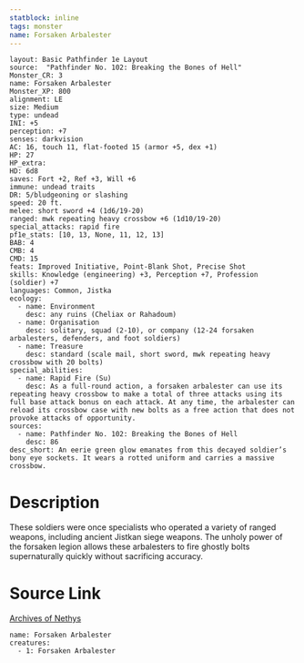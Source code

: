 ```yaml
---
statblock: inline
tags: monster
name: Forsaken Arbalester
---
```

```statblock
layout: Basic Pathfinder 1e Layout
source:  "Pathfinder No. 102: Breaking the Bones of Hell"
Monster_CR: 3
name: Forsaken Arbalester
Monster_XP: 800
alignment: LE
size: Medium
type: undead
INI: +5
perception: +7
senses: darkvision
AC: 16, touch 11, flat-footed 15 (armor +5, dex +1)
HP: 27
HP_extra: 
HD: 6d8
saves: Fort +2, Ref +3, Will +6
immune: undead traits
DR: 5/bludgeoning or slashing
speed: 20 ft.
melee: short sword +4 (1d6/19-20)
ranged: mwk repeating heavy crossbow +6 (1d10/19-20)
special_attacks: rapid fire
pf1e_stats: [10, 13, None, 11, 12, 13]
BAB: 4
CMB: 4
CMD: 15
feats: Improved Initiative, Point-Blank Shot, Precise Shot
skills: Knowledge (engineering) +3, Perception +7, Profession (soldier) +7
languages: Common, Jistka
ecology:
  - name: Environment
    desc: any ruins (Cheliax or Rahadoum)
  - name: Organisation
    desc: solitary, squad (2-10), or company (12-24 forsaken arbalesters, defenders, and foot soldiers)
  - name: Treasure
    desc: standard (scale mail, short sword, mwk repeating heavy crossbow with 20 bolts)
special_abilities:
  - name: Rapid Fire (Su)
    desc: As a full-round action, a forsaken arbalester can use its repeating heavy crossbow to make a total of three attacks using its full base attack bonus on each attack. At any time, the arbalester can reload its crossbow case with new bolts as a free action that does not provoke attacks of opportunity.
sources:
  - name: Pathfinder No. 102: Breaking the Bones of Hell
    desc: 86
desc_short: An eerie green glow emanates from this decayed soldier’s bony eye sockets. It wears a rotted uniform and carries a massive crossbow.
```
# Description
These soldiers were once specialists who operated a variety of ranged weapons, including ancient Jistkan siege weapons. The unholy power of the forsaken legion allows these arbalesters to fire ghostly bolts supernaturally quickly without sacrificing accuracy.
# Source Link
[Archives of Nethys](https://aonprd.com/MonsterDisplay.aspx?ItemName=Forsaken%20Arbalester)
```encounter-table
name: Forsaken Arbalester
creatures:
  - 1: Forsaken Arbalester
```
